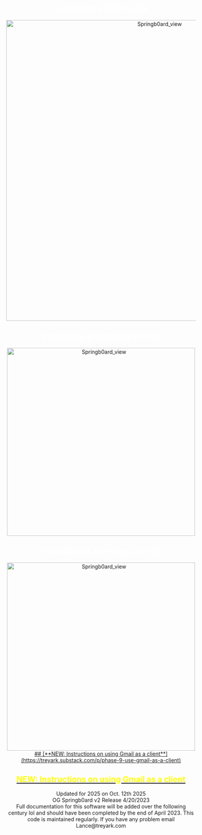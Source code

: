 <section align="center">
<h1 style="color: white; text-align: center;" >Springb0ard VPS Toolkit</h1>
  <a href="https://github.com/LanceTreyark/Springb0ard">
  <img width="800" alt="Springb0ard_view" src="https://media.treyark.com/wp-content/uploads/2023/04/Slide1.jpg">
  </a>




   <h2 style="color: white; text-align: center;" >Installation & Overview (1 of 2)</h2>
  
  <a href="https://www.youtube.com/watch?v=_u6wALtU9zs" target="_blank">
  <img width="500" alt="Springb0ard_view" src="https://media.treyark.com/wp-content/uploads/2023/04/4.27.23_AA.png">
  </a>

<h2 style="color: white; text-align: center;" >Installation & Overview (2 of 2)</h2>

  <a href="https://www.youtube.com/watch?v=Kz5WJSpwF08" target="_blank">
  <img width="500" alt="Springb0ard_view" src="https://media.treyark.com/wp-content/uploads/2023/04/4.27.23_BB-1.png">
  </a>
  <a href="https://treyark.substack.com/p/phase-9-use-gmail-as-a-client">
    ## [**NEW: Instructions on using Gmail as a client**](https://treyark.substack.com/p/phase-9-use-gmail-as-a-client) 
  <h2 style="color:yellow;">NEW: Instructions on using Gmail as a client</h2></a>


  <p>Updated for 2025 on Oct. 12th 2025  <br>
   OG Springb0ard v2 Release 4/20/2023
<br>Full documentation for this software will be added over the following century lol and should have been completed by the end of April 2023.
This code is maintained regularly. If you have any problem email Lance@treyark.com
</p>
</section>

